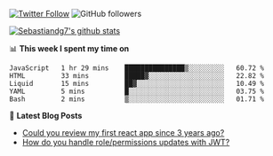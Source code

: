 <!--
[![visitors](https://visitor-badge.glitch.me/badge?page_id=sebastiandg7.sebastiandg7)](https://github.com/sebastiandg7)
-->
[![Twitter Follow](https://img.shields.io/twitter/follow/sebastiandg7?style=social&label=Follow)](https://twitter.com/sebastiandg7)
![GitHub followers](https://img.shields.io/github/followers/sebastiandg7?label=Follow&style=social)

[![Sebastiandg7's github stats](https://github-readme-stats.vercel.app/api?username=sebastiandg7)](https://github.com/anuraghazra/github-readme-stats)

📊 **This week I spent my time on**
<!--START_SECTION:waka-->
```text
JavaScript   1 hr 29 mins    ███████████████▒░░░░░░░░░   60.72 % 
HTML         33 mins         █████▓░░░░░░░░░░░░░░░░░░░   22.82 % 
Liquid       15 mins         ██▓░░░░░░░░░░░░░░░░░░░░░░   10.49 % 
YAML         5 mins          █░░░░░░░░░░░░░░░░░░░░░░░░   03.75 % 
Bash         2 mins          ▒░░░░░░░░░░░░░░░░░░░░░░░░   01.71 % 
```
<!--END_SECTION:waka-->

📕 **Latest Blog Posts**
<!-- BLOG-POST-LIST:START -->
- [Could you review my first react app since 3 years ago?](https://dev.to/sebastiandg7/could-you-review-my-first-react-app-since-3-years-ago-3nbh)
- [How do you handle role/permissions updates with JWT?](https://dev.to/sebastiandg7/how-do-you-handle-role-permissions-updates-with-jwt-3778)
<!-- BLOG-POST-LIST:END -->

